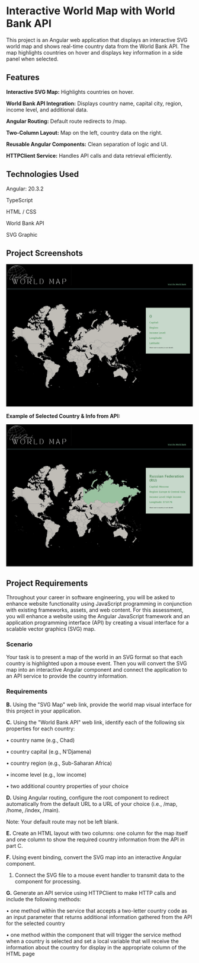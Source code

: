 # Interactive World Map with World Bank API

This project is an Angular web application that displays an interactive SVG world map and shows real-time country data from the World Bank API. The map highlights countries on hover and displays key information in a side panel when selected.

## Features

**Interactive SVG Map:** Highlights countries on hover.

**World Bank API Integration:** Displays country name, capital city, region, income level, and additional data.

**Angular Routing:** Default route redirects to /map.

**Two-Column Layout:** Map on the left, country data on the right.

**Reusable Angular Components:** Clean separation of logic and UI.

**HTTPClient Service:** Handles API calls and data retrieval efficiently.

## Technologies Used

Angular: 20.3.2

TypeScript

HTML / CSS

World Bank API

SVG Graphic

## Project Screenshots
<img src="https://github.com/ashlynmo/Interactive-World-Map/blob/main/Screenshots/World%20Map.png" alt="World Map">

**Example of Selected Country & Info from API:**

<img src="https://github.com/ashlynmo/Interactive-World-Map/blob/main/Screenshots/World%20Map%20-%20Country%20Selected.png" alt="World Map Country Selected">

## Project Requirements
Throughout your career in software engineering, you will be asked to enhance website functionality using JavaScript programming in conjunction with existing frameworks, assets, and web content. For this assessment, you will enhance a website using the Angular JavaScript framework and an application programming interface (API) by creating a visual interface for a scalable vector graphics (SVG) map.

### Scenario
Your task is to present a map of the world in an SVG format so that each country is highlighted upon a mouse event. Then you will convert the SVG map into an interactive Angular component and connect the application to an API service to provide the country information.

### Requirements
**B.**   Using the "SVG Map" web link, provide the world map visual interface for this project in your application.


**C.**   Using the "World Bank API" web link, identify each of the following six properties for each country:

•    country name (e.g., Chad)

•    country capital (e.g., N'Djamena)

•    country region (e.g., Sub-Saharan Africa)

•    income level (e.g., low income)

•    two additional country properties of your choice


**D.**   Using Angular routing, configure the root component to redirect automatically from the default URL to a URL of your choice (i.e., /map, /home, /index, /main).

Note: Your default route may not be left blank.


**E.**  Create an HTML layout with two columns: one column for the map itself and one column to show the required country information from the API in part C.


**F.**   Using event binding, convert the SVG map into an interactive Angular component.

1.   Connect the SVG file to a mouse event handler to transmit data to the component for processing.


**G.**   Generate an API service using HTTPClient to make HTTP calls and include the following methods:

•    one method within the service that accepts a two-letter country code as an input parameter that returns additional information gathered from the API for the selected country

•    one method within the component that will trigger the service method when a country is selected and set a local variable that will receive the information about the country for display in the appropriate column of the HTML page
